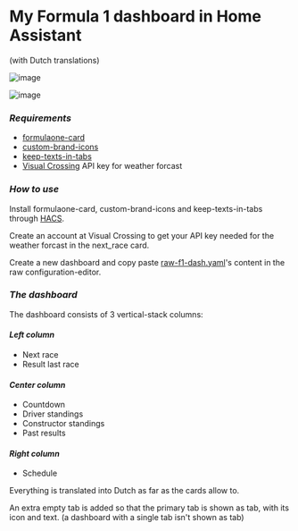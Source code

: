 # My Formula 1 dashboard in Home Assistant
(with Dutch translations)

![image](https://github.com/user-attachments/assets/0defa060-302d-4c2d-ae2f-33d6b56c2eed)

![image](https://github.com/user-attachments/assets/53353f57-9a8e-426a-80ef-ef6f64357933)

### _Requirements_

- [formulaone-card](https://github.com/marcokreeft87/formulaone-card)
- [custom-brand-icons](https://github.com/elax46/custom-brand-icons)
- [keep-texts-in-tabs](https://github.com/elchininet/keep-texts-in-tabs)
- [Visual Crossing](https://www.visualcrossing.com/sign-up/) API key for weather forcast

### _How to use_

Install formulaone-card, custom-brand-icons and keep-texts-in-tabs through [HACS](https://hacs.xyz/).

Create an account at Visual Crossing to get your API key needed for the weather forcast in the next_race card.

Create a new dashboard and copy paste [raw-f1-dash.yaml](raw-f1-dash.yaml)'s content in the raw configuration-editor.

### _The dashboard_

The dashboard consists of 3 vertical-stack columns:

#### _Left column_
- Next race
- Result last race

#### _Center column_
- Countdown
- Driver standings
- Constructor standings
- Past results

#### _Right column_
- Schedule

Everything is translated into Dutch as far as the cards allow to.

An extra empty tab is added so that the primary tab is shown as tab, with its icon and text.
(a dashboard with a single tab isn't shown as tab)

